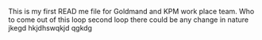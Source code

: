 This is my first READ me file for Goldmand and KPM work place team.
Who to come out of this loop
second loop there could be any change in nature 
jkegd
hkjdhswqkjd
qgkdg